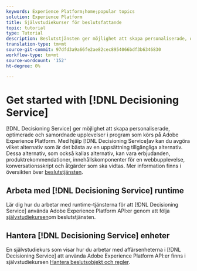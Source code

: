 ```yaml
---
keywords: Experience Platform;home;popular topics
solution: Experience Platform
title: Självstudiekurser för beslutsfattande
topic: tutorial
type: Tutorial
description: Beslutstjänsten ger möjlighet att skapa personaliserade, optimerade och samordnade upplevelser i program som körs på Adobe Experience Platform. Med hjälp av beslutstjänsten kan du fastställa det bästa alternativet bland en uppsättning tillgängliga alternativ.
translation-type: tm+mt
source-git-commit: 97dfd3a9a66fe2ae82cec8954066bdf3b6346830
workflow-type: tm+mt
source-wordcount: '152'
ht-degree: 0%

---
```



# Get started with [!DNL Decisioning Service]

[!DNL Decisioning Service] ger möjlighet att skapa personaliserade, optimerade och samordnade upplevelser i program som körs på Adobe Experience Platform. Med hjälp [!DNL Decisioning Service]av kan du avgöra vilket alternativ som är det bästa av en uppsättning tillgängliga alternativ. Dessa alternativ, som också kallas alternativ, kan vara erbjudanden, produktrekommendationer, innehållskomponenter för en webbupplevelse, konversationsskript och åtgärder som ska vidtas. Mer information finns i översikten över [beslutstjänsten](../decisioning-service/home.md).

## Arbeta med [!DNL Decisioning Service] runtime

Lär dig hur du arbetar med runtime-tjänsterna för att [!DNL Decisioning Service] använda Adobe Experience Platform API:er genom att följa [självstudiekursen](../decisioning-service/tutorials/runtime.md)om beslutstjänsten.

## Hantera [!DNL Decisioning Service] enheter

En självstudiekurs som visar hur du arbetar med affärsenheterna i [!DNL Decisioning Service] att använda Adobe Experience Platform API:er finns i självstudiekursen [Hantera beslutsobjekt och regler](../decisioning-service/tutorials/entities.md).
